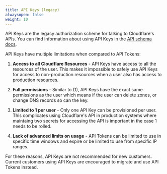 ```yaml
---
title: API Keys (legacy)
alwaysopen: false
weight: 10
---
```


API Keys are the legacy authorization scheme for talking to Cloudflare's APIs. You can find information about using API Keys in the [API schema docs](https://api.cloudflare.com/#getting-started-requests).

API Keys have multiple limitations when compared to API Tokens:

1. **Access to all Cloudflare Resources** - API Keys have access to all the resources of the user. This makes it impossible to safely use API Keys for access to non-production resources when a user also has access to production resources. 

2. **Full permissions** - Similar to (1), API Keys have the exact same permissions as the user which means if the user can delete zones, or change DNS records so can the key.

3. **Limited to 1 per user** - Only one API Key can be provisioned per user. This complicates using Cloudflare's API in production systems where maintaing two secrets for accessing the API is important in the case 1 needs to be rolled.

4. **Lack of advanced limits on usage** - API Tokens can be limited to use in specific time windows and expire or be limited to use from specific IP ranges.


For these reasons, API Keys are not recommended for new customers. Current customers using API Keys are encouraged to migrate and use API Tokens instead.